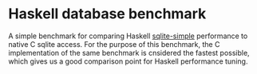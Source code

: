 Haskell database benchmark
==========================

A simple benchmark for comparing Haskell
[sqlite-simple](https://github.com/nurpax/snaplet-sqlite-simple/)
performance to native C sqlite access.  For the purpose of this
benchmark, the C implementation of the same benchmark is cnsidered the
fastest possible, which gives us a good comparison point for Haskell
performance tuning.
